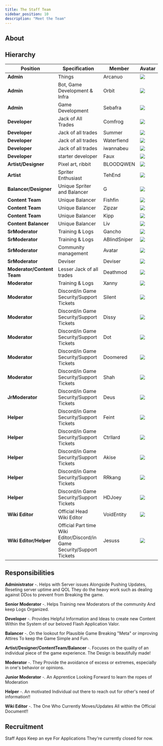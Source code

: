 ```yaml
---
title: The Staff Team
sidebar_position: 10
description: "Meet the Team"
---
```


## About



## Hierarchy
| Position | Specification | Member | Avatar |
| ----------- | ----- | ------ | ----- |
| **Admin**   | Things | Arcanuo | <img src="https://cdn.discordapp.com/attachments/1187552567295758487/1191081554160648312/arc.png?ex=65a42423&is=6591af23&hm=78f6b818c5422e658cc76ba6340d4601b76f72a6c70b7bc778b4e9f84718e1cd&" /> |
| **Admin**   | Bot, Game Development & Infra | Orbit | <img src="https://cdn.discordapp.com/attachments/1187552567295758487/1191081554391343214/orbit.png?ex=65a42423&is=6591af23&hm=f3bd010cdde9ffe88bf16ccf0905195bb63576edab5d0c7a8fa06feec9fdf450&" /> |
| **Admin**   | Game Development | Sebafra | <img src="https://cdn.discordapp.com/attachments/1187552567295758487/1191081554638811227/seb.png?ex=65a42423&is=6591af23&hm=ab7bcc02b4d248e31c553325756aacf1a334db40ca8bd7b1785174473c15bf6a&" /> |
| **Developer** | Jack of All Trades | Comfrog | <img src="https://cdn.discordapp.com/attachments/1082223891277172777/1191155746939863180/comfrog-transparent-text.png?ex=65a4693c&is=6591f43c&hm=0fce60282163279f86633f08ddf972ef269adc15c8abc4e38c1b7b1961799acc&"/> |
| **Developer** | Jack of all trades | Summer | <img src="https://cdn.discordapp.com/attachments/1082223891277172777/1191460144534524064/3eb0387ae9a6de134367f514d934c90f.png?ex=65a584ba&is=65930fba&hm=081f9057aa50799b8e1f1b9fcd85ff9fbdecddfaa7b4cd7cad491ea8aac67186&"/> |
| **Developer** | Jack of all trades | Waterfiend | <img src="https://cdn.discordapp.com/attachments/1082223891277172777/1191467687604387880/4121ae513ecc946f8076b835d204f221.png?ex=65a58bc1&is=659316c1&hm=ce2ee262faeafc60cc5eb05f61fc04595dde51df868119e13c1fa1f6fd13707d&"/> |
| **Developer** | Jack of all trades | iwannabeu | <img src="https://cdn.discordapp.com/attachments/1082223891277172777/1191510734107062345/d575c932945ba29c6eb0e9af51910c87_1.png?ex=65a5b3d8&is=65933ed8&hm=c8447c8d26e8b724e0f16150c151fcf06392c434bce5aad893f8ea5b6843a2c0&"/> |
| **Developer** | starter developer | Faux | <img src="https://cdn.discordapp.com/attachments/1082223891277172777/1191467687868649522/068930c8cae6355b031ce508a521fc0a.png?ex=65a58bc1&is=659316c1&hm=1645f54e5c74e25ba81d312af1f3a1c4b393a3ec5e1c22b3b3fd9ed9d53aff90&"/> |
| **Artist/Designer** | Pixel art, ribbit | BLOODQWEN  | <img src="https://cdn.discordapp.com/attachments/1082223891277172777/1191467688678150369/forg2.png?ex=65a58bc1&is=659316c1&hm=ec6db563e79719ff5a16bd081a1c30d85fe1b843e183f7e9d5040cf8833345ad&"/> |
| **Artist** | Spriter Enthusiast | TehEnd | <img src="https://cdn.discordapp.com/attachments/1208285144792956978/1208294915335786587/catemoji_1.png?ex=65e2c354&is=65d04e54&hm=8bcea936e92204bf08118a4f0ea1bb0a3c8fe0916436b457ff554053531847d8&"/> |
| **Balancer/Designer** | Unique Spriter and Balancer | G | <img src="https://cdn.discordapp.com/attachments/1082223891277172777/1191155746319106129/388deacdb2f92d99cedb6aa366a386c2.png?ex=65a4693c&is=6591f43c&hm=5011001f8f2a592cf4b89172b505362c726cbeb35853ca7a5b7bd89bd3700c7c&"/> |
| **Content Team** | Unique Balancer | Fishfin | <img src="https://cdn.discordapp.com/attachments/1032818008340566107/1208284595011723274/IMG_9741_1.jpg?ex=65e2b9b8&is=65d044b8&hm=3de65f8a33b924cecfb6cb3feb5f22b257ce1183b89c59b91aa4cff04d1ab3dd&"/> ||
|**Content Team** | Unique Balancer | Zipzar | <img src="https://cdn.discordapp.com/attachments/1208277897014542376/1208281126498738226/GDZVxysbAAADlNB_1_1.jpg?ex=65e2b67d&is=65d0417d&hm=60e5f27d6fe40a933d009467d64900a2f1b58b45018f511206aa77cbfed1944e&"/> |
| **Content Team** | Unique Balancer | Kipp | <img src="https://cdn.discordapp.com/attachments/1082059893042851931/1208604604258844682/d4e813c68544a0fab7cc3f95593ac393.png?ex=65e3e3c0&is=65d16ec0&hm=85ed78945645a5748dba87d9e357e5a7d917811756a05d50f946f92af60a7513&"/> |
| **Content Balancer** | Unique Balancer | Liv | <img src="https://cdn.discordapp.com/attachments/1082223891277172777/1191155747422212206/F0XMWtyaUAAF6uV.png?ex=65a4693c&is=6591f43c&hm=22339b6f94d54289f380e4c9a542a14c3093beb49aba2792a90d3b5cbce648af&"/> |
| **SrModerator** | Training & Logs | Gancho | <img src="https://cdn.discordapp.com/attachments/1187552567295758487/1191081351156338789/gancho_1.gif?ex=65a423f3&is=6591aef3&hm=b735826b4752a14d879739a92f08854ca768f602ba0fa1533c54df2355ddcf77&" /> |
| **SrModerator** | Training & Logs | ABlindSniper | <img src="https://cdn.discordapp.com/attachments/1082223891277172777/1191155746700791848/ABlindSniper.jpg?ex=65a4693c&is=6591f43c&hm=55a8077d6dd94a6f3c8dbec3225f63bc8280f2ea9cd6b60d1584c7943d2a45f8&"/> |
| **SrModerator** | Community management | Avatar | <img src="https://cdn.discordapp.com/attachments/1082223891277172777/1191460151123775589/ca9d393cadeb5b9c81fff01efe258ea5.png?ex=65a584bc&is=65930fbc&hm=037718cffdd31501e86a1028b1e5ceed259f5ab9b1a3b70158782b50d621a691&"/> |
| **SrModerator** | Deviser | Deviser | <img src="https://cdn.discordapp.com/attachments/1082223891277172777/1191460150922444960/5329e32e4918479c669a0cd8cfec16b0.png?ex=65a584bc&is=65930fbc&hm=1b7fdaf4cb7dd9cf88d830fb21c8a354b279a3c2439984ecf9e04fd5d8188a80&"/> |
| **Moderator/Content Team** | Lesser Jack of all trades | Deathmod | <img src="https://cdn.discordapp.com/attachments/1082223891277172777/1191532488808485005/monkey_1.png?ex=65a5c81a&is=6593531a&hm=23a52400c2dadd106554d28519d8eaf859acd213cd98002aee0dac75683c4eb8&"/> |
| **Moderator** |  Training & Logs | Xanny | <img src="https://cdn.discordapp.com/attachments/1082223891277172777/1191467688095125534/a_134c8bbce413c6d10352caee90bb0c2f.gif?ex=65a58bc1&is=659316c1&hm=6a1986f7a0db0b6d8c72b967064472d4dc56d0c56c54ce8a1420b4ecc9a9c13b&"/> |
| **Moderator** |  Discord/in Game Security/Support Tickets | Silent | <img src="https://cdn.discordapp.com/attachments/1082223891277172777/1191467688451637300/b074a34e5210d44f787558bbdff96b8a.png?ex=65a58bc1&is=659316c1&hm=1046dd42e9dc8a335ac0dfff1f2a3855d39cd21d4b6fc43c4087dc63a6b608c5&"/> |
| **Moderator** | Discord/in Game Security/Support Tickets | Dissy | <img src="https://cdn.discordapp.com/attachments/1082223891277172777/1191155745929048134/3f063d44ed3eafcf3567ce459a831074.jpg?ex=65a4693c&is=6591f43c&hm=d2b5e645cbfc08efa83ab747993739eeed0859c03cb8ade80c25eabde4d1c028&"/> |
| **Moderator** | Discord/in Game Security/Support Tickets | Dot | <img src="https://cdn.discordapp.com/attachments/1082223891277172777/1191460145197232249/9c39e15c6b147c82c4e86173ce7eb1e0.png?ex=65a584ba&is=65930fba&hm=2b4f2671030d47bbbc8bfb7296931c87b46f8b03263e762da2d1683f516bf2ab&"/> |
| **Moderator** | Discord/in Game Security/Support Tickets | Doomered | <img src="https://cdn.discordapp.com/attachments/1082223891277172777/1191156308422967376/unknown-17-3-1_1.png?ex=65a469c2&is=6591f4c2&hm=ba2ee7f0cb10d6221d47ab06af911c4eb3136384a420a731e70472a354b1aa81&"/> |
| **Moderator** | Discord/in Game Security/Support Tickets | Shah | <img src="https://cdn.discordapp.com/attachments/1082223891277172777/1191155747845845033/IMG_0075.jpg?ex=65a4693c&is=6591f43c&hm=9a9346707da3110794eaccebfe0a94bab073b82e1906ae0b42f61b77bc9c8a74&"/> |
| **JrModerator** | Discord/in Game Security/Support Tickets | Deus | <img src="https://cdn.discordapp.com/attachments/1082223891277172777/1191155748156211200/Olga.jpg?ex=65a4693c&is=6591f43c&hm=483b324a49070d569311b36417005ea77e72effb316f85a977506bcd7caea9f9&"/> |
| **Helper** | Discord/in Game Security/Support Tickets | Feint | <img src="https://cdn.discordapp.com/attachments/1043629990740242502/1208281703005814824/black-cat-fangs_1.gif?ex=65e2b706&is=65d04206&hm=ad53194be9d99cbeab0c889f7a7fe758fd3a7db929049ac95eccb8de95c5bdf0&"/> |
| **Helper** | Discord/in Game Security/Support Tickets | Ctrllard | <img src="https://cdn.discordapp.com/attachments/1191460946175074304/1208290865693589514/s22_1.png?ex=65e2bf8f&is=65d04a8f&hm=72052d00fc697e800dd5fd0cf73c5025a4c56e705773bfa61f3a2cb0bd0f5498&"/> |
| **Helper** | Discord/in Game Security/Support Tickets | Akise | <img src="https://cdn.discordapp.com/attachments/1187528827988086836/1208306256650182696/Aru_akise_1.png?ex=65e2cde4&is=65d058e4&hm=e70a9ae0c83d7990f5b157de456e89cfc611d34c85fbfe4c8fe5799b1447e626&"/> |
| **Helper** | Discord/in Game Security/Support Tickets | RRkang | <img src="https://cdn.discordapp.com/attachments/1105524933578195044/1208604653659361320/5cf1343ba566f4de252268bf7700be8a.png?ex=65e3e3cc&is=65d16ecc&hm=fb513f76ddffe88b59867f09c9a1b4111ba7dc651615ab4918d559b4d791142c&"/> |
| **Helper** | Discord/in Game Security/Support Tickets | HDJoey | <img src="https://cdn.discordapp.com/attachments/1122556341576282193/1208604623175295017/HDJoey_Pic.jpg?ex=65e3e3c4&is=65d16ec4&hm=65bb0b77ccfa11d4567e11145871db678b9ffec8cc0c5c40163c56cc458873f8&"/> |
| **Wiki Editor** | Official Head Wiki Editor | VoidEntity | <img src="https://cdn.discordapp.com/attachments/511222233302171659/1208288456699019284/TRUE_DETERMINATION_AND_HATRED.png?ex=65e2bd50&is=65d04850&hm=720f887defed767f9347d683497192e8cfe54e1bb1af2f55ba5cb41506936d94&"/> |
| **Wiki Editor/Helper** | Official Part time Wiki Editor/Discord/in Game Security/Support Tickets | Jesuss | <img src="https://cdn.discordapp.com/attachments/1084581982480105522/1208604576186507346/15b0b2c557fe5c78ed8051fa3e048de7.png?ex=65e3e3b9&is=65d16eb9&hm=9ab424848481f5c47d7085dcff47ab42d42676b3fa8f2c18e0563cc4790486ad&"/> |


## Responsibilities

**Administrator** -. Helps with Server issues Alongside Pushing Updates, Reseting server uptime and QOL They do the heavy work such as dealing against DDos to prevent from Breaking the game. 

**Senior Moderator** -. Helps Training new Moderators of the community And keep Logs Organized.

**Developer** -. Provides Helpful Information and Ideas to create new Content Within the System of our beloved Flash Application Valor.

 **Balancer** -. On the lookout for Plausible Game Breaking "Meta" or improving Attires To keep the Game Simple and Fun.

**Artist/Designer/ContentTeam/Balancer** -. Focuses on the quality of an individual piece of the game experience. The Design is beautifully made!

**Moderator** -. They Provide the avoidance of excess or extremes, especially in one's behavior or opinions.

**Junior Moderator** -. An Apprentice Looking Forward to learn the ropes of Moderation

**Helper** -. An motivated Individual out there to reach out for other's need of information!!

**Wiki Editor** -. The One Who Currently Moves/Updates All within the Official Document!!

## Recruitment

Staff Apps
Keep an eye For Applications They're currently closed for now.
